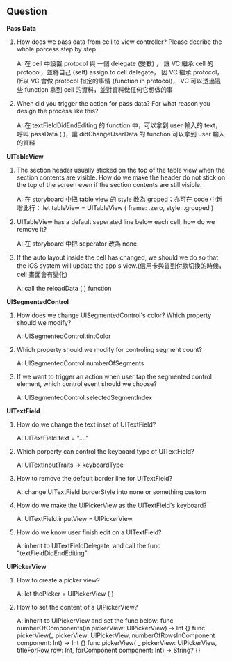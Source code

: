 ## Question

**Pass Data**

1. How does we pass data from cell to view controller? Please decribe the whole porcess step by step.
    
    A: 在 cell 中設置 protocol 與 一個 delegate (變數) ，
        讓 VC 繼承 cell 的 protocol，並將自己 (self) assign to cell.delegate，
        因 VC 繼承 protocol，所以 VC 會做 protocol 指定的事情 (function in protocol)，
        VC 可以透過這些 function 拿到 cell 的資料，並對資料做任何它想做的事

2. When did you trigger the action for pass data? For what reason you design the process like this?
    
    A: 在 textFieldDidEndEditing 的 function 中，可以拿到 user 輸入的 text，呼叫 passData ( )，讓 didChangeUserData 的 function 可以拿到 user 輸入的資料

**UITableView**

1. The section header usually sticked on the top of the table view when the section contents are visible. How do we make the header do not stick on the top of the screen even if the section contents are still visible.

    A: 在 storyboard 中把 table view 的 style 改為 groped；亦可在 code 中新增此行：
        let tableView = UITableView ( frame: .zero, style: .grouped ) 

2. UITableView has a default seperated line below each cell, how do we remove it?
    
    A: 在 storyboard 中把 seperator 改為 none.

3. If the auto layout inside the cell has changed, we should we do so that the iOS system will update the app's view.(信用卡與貨到付款切換的時候，cell 畫面會有變化) 

    A: call the reloadData ( ) function 
        

**UISegmentedControl**
1. How does we change UISegmentedControl's color? Which property should we modify?

    A: UISegmentedControl.tintColor 

2. Which property should we modify for controling segment count?

    A: UISegmentedControl.numberOfSegments

3. If we want to trigger an action when user tap the segmented control element, which control event should we choose?

    A: UISegmentedControl.selectedSegmentIndex

**UITextField**
1. How do we change the text inset of UITextField?

    A: UITextField.text = "...."

2. Which porperty can control the keyboard type of UITextField?

    A: UITextInputTraits -> keyboardType

3. How to remove the default border line for UITextField?

    A: change UITextField borderStyle into none or something custom

4. How do we make the UIPickerView as the UITextField's keyboard?

    A:  UITextField.inputView = UIPickerView

5. How do we know user finish edit on a UITextField?

    A: inherit to UITextFieldDelegate, and call the func "textFieldDidEndEditing" 

**UIPickerView**
1. How to create a picker view?

    A: let thePicker = UIPickerView ( )

2. How to set the content of a UIPickerView?

    A: inherit to UIPickerView and set the func below:
    func numberOfComponents(in pickerView: UIPickerView) -> Int {}
    func pickerView(_ pickerView: UIPickerView, numberOfRowsInComponent component: Int) -> Int {}
    func pickerView( _ pickerView: UIPickerView, titleForRow row: Int, forComponent component: Int) -> String? {}
